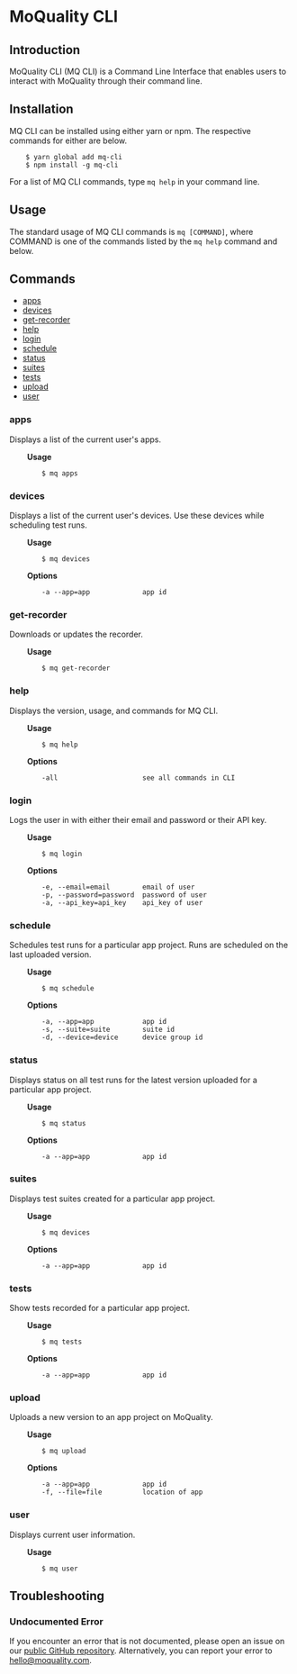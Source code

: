 # MoQuality CLI

## Introduction

MoQuality CLI (MQ CLI) is a Command Line Interface that enables users to interact with MoQuality through their command line.

## Installation

MQ CLI can be installed using either yarn or npm. The respective commands for either are below.

        $ yarn global add mq-cli
        $ npm install -g mq-cli

For a list of MQ CLI commands, type `mq help` in your command line.

## Usage

The standard usage of MQ CLI commands is `mq [COMMAND]`, where COMMAND is one of the commands listed by the `mq help` command and below.

## Commands

* [apps](#apps)
* [devices](#devices)
* [get-recorder](#get-recorder)
* [help](#help)
* [login](#login)
* [schedule](#schedule)
* [status](#status)
* [suites](#suites)
* [tests](#tests)
* [upload](#upload)
* [user](#user)

### **apps**

Displays a list of the current user's apps.

&nbsp;&nbsp;&nbsp;&nbsp;&nbsp;&nbsp;&nbsp;&nbsp;**Usage**

            $ mq apps

### **devices**

Displays a list of the current user's devices. Use these devices while scheduling test runs.

&nbsp;&nbsp;&nbsp;&nbsp;&nbsp;&nbsp;&nbsp;&nbsp;**Usage**

            $ mq devices

&nbsp;&nbsp;&nbsp;&nbsp;&nbsp;&nbsp;&nbsp;&nbsp;**Options**

            -a --app=app             app id

### **get-recorder**

Downloads or updates the recorder.

&nbsp;&nbsp;&nbsp;&nbsp;&nbsp;&nbsp;&nbsp;&nbsp;**Usage**

            $ mq get-recorder

### **help**

Displays the version, usage, and commands for MQ CLI.

&nbsp;&nbsp;&nbsp;&nbsp;&nbsp;&nbsp;&nbsp;&nbsp;**Usage**

            $ mq help

&nbsp;&nbsp;&nbsp;&nbsp;&nbsp;&nbsp;&nbsp;&nbsp;**Options**

            -all                     see all commands in CLI

### **login**

Logs the user in with either their email and password or their API key.

&nbsp;&nbsp;&nbsp;&nbsp;&nbsp;&nbsp;&nbsp;&nbsp;**Usage**

            $ mq login

&nbsp;&nbsp;&nbsp;&nbsp;&nbsp;&nbsp;&nbsp;&nbsp;**Options**

            -e, --email=email        email of user
            -p, --password=password  password of user
            -a, --api_key=api_key    api_key of user

### **schedule**

Schedules test runs for a particular app project. Runs are scheduled on the last uploaded version.

&nbsp;&nbsp;&nbsp;&nbsp;&nbsp;&nbsp;&nbsp;&nbsp;**Usage**

            $ mq schedule

&nbsp;&nbsp;&nbsp;&nbsp;&nbsp;&nbsp;&nbsp;&nbsp;**Options**

            -a, --app=app            app id
            -s, --suite=suite        suite id 
            -d, --device=device      device group id

### **status**

Displays status on all test runs for the latest version uploaded for a particular app project.

&nbsp;&nbsp;&nbsp;&nbsp;&nbsp;&nbsp;&nbsp;&nbsp;**Usage**

            $ mq status

&nbsp;&nbsp;&nbsp;&nbsp;&nbsp;&nbsp;&nbsp;&nbsp;**Options**

            -a --app=app             app id

### **suites**

Displays test suites created for a particular app project.

&nbsp;&nbsp;&nbsp;&nbsp;&nbsp;&nbsp;&nbsp;&nbsp;**Usage**

            $ mq devices

&nbsp;&nbsp;&nbsp;&nbsp;&nbsp;&nbsp;&nbsp;&nbsp;**Options**

            -a --app=app             app id

### **tests**

Show tests recorded for a particular app project.

&nbsp;&nbsp;&nbsp;&nbsp;&nbsp;&nbsp;&nbsp;&nbsp;**Usage**

            $ mq tests

&nbsp;&nbsp;&nbsp;&nbsp;&nbsp;&nbsp;&nbsp;&nbsp;**Options**

            -a --app=app             app id

### **upload**

Uploads a new version to an app project on MoQuality.

&nbsp;&nbsp;&nbsp;&nbsp;&nbsp;&nbsp;&nbsp;&nbsp;**Usage**

            $ mq upload

&nbsp;&nbsp;&nbsp;&nbsp;&nbsp;&nbsp;&nbsp;&nbsp;**Options**

            -a --app=app             app id
            -f, --file=file          location of app

### **user**

Displays current user information.

&nbsp;&nbsp;&nbsp;&nbsp;&nbsp;&nbsp;&nbsp;&nbsp;**Usage**

            $ mq user

## Troubleshooting

### Undocumented Error

If you encounter an error that is not documented, please open an issue on our [public GitHub repository](https://github.com/moquality/devcenter/issues). Alternatively, you can report your error to <hello@moquality.com>.